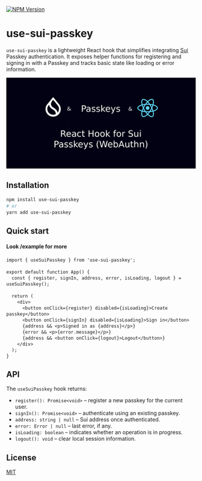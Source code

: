 [![NPM Version](https://img.shields.io/npm/v/use-sui-passkey)](https://www.npmjs.com/package/use-sui-passkey)
# use-sui-passkey

`use-sui-passkey` is a lightweight React hook that simplifies integrating [Sui](https://sui.io) Passkey authentication. It exposes helper functions for registering and signing in with a Passkey and tracks basic state like loading or error information.

[![welcome](https://raw.githubusercontent.com/denyskozak/use-sui-passkey/refs/heads/main/welcome.png)](https://www.npmjs.com/package/use-sui-passkey)


## Installation

```bash
npm install use-sui-passkey
# or
yarn add use-sui-passkey
```

## Quick start
#### Look /example for more

```tsx
import { useSuiPasskey } from 'use-sui-passkey';

export default function App() {
  const { register, signIn, address, error, isLoading, logout } = useSuiPasskey();

  return (
    <div>
      <button onClick={register} disabled={isLoading}>Create passkey</button>
      <button onClick={signIn} disabled={isLoading}>Sign in</button>
      {address && <p>Signed in as {address}</p>}
      {error && <p>{error.message}</p>}
      {address && <button onClick={logout}>Logout</button>}
    </div>
  );
}
```

## API

The `useSuiPasskey` hook returns:

- `register(): Promise<void>` – register a new passkey for the current user.
- `signIn(): Promise<void>` – authenticate using an existing passkey.
- `address: string | null` – Sui address once authenticated.
- `error: Error | null` – last error, if any.
- `isLoading: boolean` – indicates whether an operation is in progress.
- `logout(): void` – clear local session information.

## License

[MIT](https://opensource.org/licenses/MIT)

